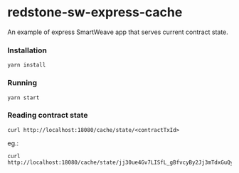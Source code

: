# redstone-sw-express-cache
An example of express SmartWeave app that serves current contract state.

### Installation 
```
yarn install
```

### Running
```
yarn start
```

### Reading contract state
```
curl http://localhost:18080/cache/state/<contractTxId>
```

eg.:
```
curl http://localhost:18080/cache/state/jj30ue4Gv7LISfL_gBfvcyBy2Jj3mTdxGuQyxx5vkd0
```
